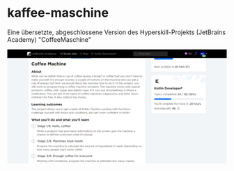 # kaffee-maschine
Eine übersetzte, abgeschlossene Version des Hyperskill-Projekts (JetBrains Academy) "CoffeeMaschine"

<img src="https://github.com/MatsG23/kaffee-maschine/blob/master/screenshot.png">

